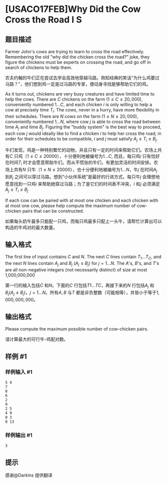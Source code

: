 # [USACO17FEB]Why Did the Cow Cross the Road I S

## 题目描述

Farmer John's cows are trying to learn to cross the road effectively. Remembering the old "why did the chicken cross the road?" joke, they figure the chickens must be experts on crossing the road, and go off in search of chickens to help them.

农夫约翰的牛们正在尝试去学会高效地穿越马路。熟知经典的笑话“为什么鸡要过马路？”，他们想到鸡一定是过马路的专家，便动身寻找能够帮助它们的鸡。

As it turns out, chickens are very busy creatures and have limited time to help the cows. There are $C$ chickens on the farm ($1 \leq C \leq 20,000$), conveniently numbered $1 \ldots C$, and each chicken $i$ is only willing to help a cow at precisely time $T_i$. The cows, never in a hurry, have more flexibility in their schedules. There are $N$ cows on the farm ($1 \leq N \leq 20,000$), conveniently numbered $1 \ldots N$, where cow $j$ is able to cross the road between time $A_j$ and time $B_j$. Figuring the "buddy system" is the best way to proceed, each cow $j$ would ideally like to find a chicken $i$ to help her cross the road; in order for their schedules to be compatible, $i$ and $j$ must satisfy $A_j \leq T_i \leq B_j$.

牛们发现，鸡是一种特别繁忙的动物，并且只有一定的时间来帮助它们。农场上共有$C$ 只鸡（$1\le C\le 20000$），十分便利地被编号为$1...C$, 而且，每只鸡$i$ 只有恰好在时间$T_{i}$ 时才会愿意帮助牛们。而从不慌张的牛们，有更加灵活的时间安排。农场上共有$N$ 只牛（$1\le N\le 20000$），也十分便利地被编号为$1...N$，牛$j$ 在时间$A_{j}$ 到$B_{j}$ 之间可以穿过马路。想到“小伙伴系统”是最好的行进方式，每只牛$j$ 会理想地愿意找到一只鸡$i$ 来帮助她穿过马路；为了是它们的时间表不冲突，$i$ 和$j$ 必须满足$A_{j}\le T_{i}\le B_{j}$

If each cow can be paired with at most one chicken and each chicken with at most one cow, please help compute the maximum number of cow-chicken pairs that can be constructed.


如果每头奶牛最多只能配一只鸡，而每只鸡最多只配上一头牛，请帮忙计算出可以构造的牛鸡对的最大数量。


## 输入格式

The first line of input contains $C$ and $N$. The next $C$ lines contain $T_1 \ldots T_C$, and the next $N$ lines contain $A_j$ and $B_j$ ($A_j \leq B_j$) for $j = 1 \ldots N$. The $A$'s, $B$'s, and $T$'s are all non-negative integers (not necessarily distinct) of size at most 1,000,000,000

第一行的输入包括$C$ 和$N$。下面的$C$ 行包括$T1...TC$，再接下来的$N$ 行包括$A_{j}$ 和$B_{j}$($A_{j}\le B_{j}$)，$j=1...N$。所有$A,B$ 与$T$ 都是非负整数（可能相等），并皆小于等于$1,000,000,000$。


## 输出格式

Please compute the maximum possible number of cow-chicken pairs.

请计算最大的可行牛-鸡配对数。


## 样例 #1

### 样例输入 #1
```
5 4
7
8
6
2
9
2 5
4 9
0 3
8 13
```

### 样例输出 #1

```
3
```

## 提示

感谢@Darkins 提供翻译

